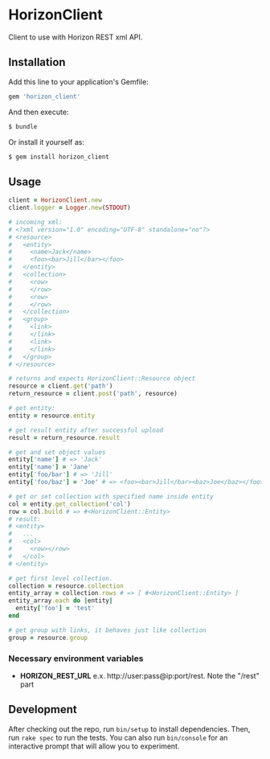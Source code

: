 # HorizonClient

Client to use with Horizon REST xml API.

## Installation

Add this line to your application's Gemfile:

```ruby
gem 'horizon_client'
```

And then execute:

```bash
$ bundle
```

Or install it yourself as:

```bash
$ gem install horizon_client
```

## Usage

```ruby
client = HorizonClient.new
client.logger = Logger.new(STDOUT)

# incoming xml:
# <?xml version="1.0" encoding="UTF-8" standalone="no"?>
# <resource>
#   <entity>
#     <name>Jack</name>
#     <foo><bar>Jill</bar></foo>
#   </entity>
#   <collection>
#     <row>
#     </row>
#     <row>
#     </row>
#   </collection>
#   <group>
#     <link>
#     </link>
#     <link>
#     </link>
#   </group>
# </resource>

# returns and expects HorizonClient::Resource object
resource = client.get('path')
return_resource = client.post('path', resource)

# get entity:
entity = resource.entity

# get result entity after successful upload
result = return_resource.result

# get and set object values
entity['name'] # => 'Jack'
entity['name'] = 'Jane'
entity['foo/bar'] # => 'Jill'
entity['foo/baz'] = 'Joe' # => <foo><bar>Jill</bar><baz>Joe</baz></foo>

# get or set collection with specified name inside entity
col = entity.get_collection('col')
row = col.build # => #<HorizonClient::Entity>
# result:
# <entity>
#   ...
#   <col>
#     <row></row>
#   </col>
# </entity>

# get first level collection.
collection = resource.collection
entity_array = collection.rows # => [ #<HorizonClient::Entity> ]
entity_array.each do |entity|
  entity['foo'] = 'test'
end

# get group with links, it behaves just like collection
group = resource.group

```


### Necessary environment variables

* **HORIZON_REST_URL** e.x. http://user:pass@ip:port/rest. Note the "/rest" part

## Development

After checking out the repo, run `bin/setup` to install dependencies. Then, run `rake spec` to run the tests. You can also run `bin/console` for an interactive prompt that will allow you to experiment.
